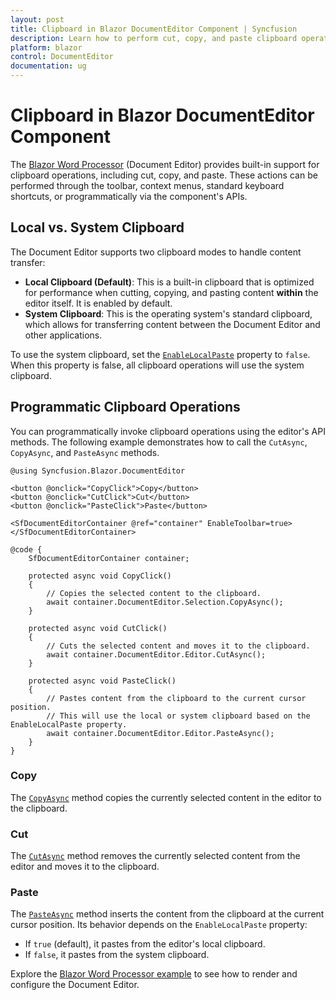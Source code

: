 ```yaml
---
layout: post
title: Clipboard in Blazor DocumentEditor Component | Syncfusion
description: Learn how to perform cut, copy, and paste clipboard operations in the Syncfusion Blazor Document Editor component, both programmatically and through the UI.
platform: blazor
control: DocumentEditor
documentation: ug
---
```


# Clipboard in Blazor DocumentEditor Component

The [Blazor Word Processor](https://www.syncfusion.com/blazor-components/blazor-word-processor) (Document Editor) provides built-in support for clipboard operations, including cut, copy, and paste. These actions can be performed through the toolbar, context menus, standard keyboard shortcuts, or programmatically via the component's APIs.

## Local vs. System Clipboard

The Document Editor supports two clipboard modes to handle content transfer:

*   **Local Clipboard (Default)**: This is a built-in clipboard that is optimized for performance when cutting, copying, and pasting content **within** the editor itself. It is enabled by default.
*   **System Clipboard**: This is the operating system's standard clipboard, which allows for transferring content between the Document Editor and other applications.

To use the system clipboard, set the [`EnableLocalPaste`](https://help.syncfusion.com/cr/blazor/Syncfusion.Blazor.DocumentEditor.SfDocumentEditor.html#Syncfusion_Blazor_DocumentEditor_SfDocumentEditor_EnableLocalPaste) property to `false`. When this property is false, all clipboard operations will use the system clipboard.

## Programmatic Clipboard Operations

You can programmatically invoke clipboard operations using the editor's API methods. The following example demonstrates how to call the `CutAsync`, `CopyAsync`, and `PasteAsync` methods.

```cshtml
@using Syncfusion.Blazor.DocumentEditor

<button @onclick="CopyClick">Copy</button>
<button @onclick="CutClick">Cut</button>
<button @onclick="PasteClick">Paste</button>

<SfDocumentEditorContainer @ref="container" EnableToolbar=true>
</SfDocumentEditorContainer>

@code {
    SfDocumentEditorContainer container;

    protected async void CopyClick()
    {
        // Copies the selected content to the clipboard.
        await container.DocumentEditor.Selection.CopyAsync();
    }

    protected async void CutClick()
    {
        // Cuts the selected content and moves it to the clipboard.
        await container.DocumentEditor.Editor.CutAsync();
    }

    protected async void PasteClick()
    {
        // Pastes content from the clipboard to the current cursor position.
        // This will use the local or system clipboard based on the EnableLocalPaste property.
        await container.DocumentEditor.Editor.PasteAsync();
    }
}
```

### Copy

The [`CopyAsync`](https://help.syncfusion.com/cr/blazor/Syncfusion.Blazor.DocumentEditor.SelectionModule.html#Syncfusion_Blazor_DocumentEditor_SelectionModule_CopyAsync) method copies the currently selected content in the editor to the clipboard.

### Cut

The [`CutAsync`](https://help.syncfusion.com/cr/blazor/Syncfusion.Blazor.DocumentEditor.EditorModule.html#Syncfusion_Blazor_DocumentEditor_EditorModule_CutAsync) method removes the currently selected content from the editor and moves it to the clipboard.

### Paste

The [`PasteAsync`](https://help.syncfusion.com/cr/blazor/Syncfusion.Blazor.DocumentEditor.EditorModule.html#Syncfusion_Blazor_DocumentEditor_EditorModule_PasteAsync) method inserts the content from the clipboard at the current cursor position. Its behavior depends on the `EnableLocalPaste` property:
*   If `true` (default), it pastes from the editor's local clipboard.
*   If `false`, it pastes from the system clipboard.

Explore the [Blazor Word Processor example](https://document.syncfusion.com/demos/docx-editor/blazor-server/document-editor/default-functionalities) to see how to render and configure the Document Editor.